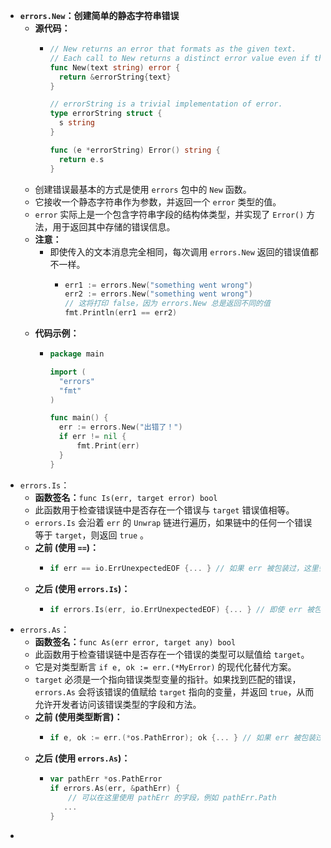 - **`errors.New`：创建简单的静态字符串错误**
	- **源代码：**
		- ```go
		  // New returns an error that formats as the given text.
		  // Each call to New returns a distinct error value even if the text is identical.
		  func New(text string) error {
		  	return &errorString{text}
		  }
		  
		  // errorString is a trivial implementation of error.
		  type errorString struct {
		  	s string
		  }
		  
		  func (e *errorString) Error() string {
		  	return e.s
		  }
		  ```
	- 创建错误最基本的方式是使用 `errors` 包中的 `New` 函数。
	- 它接收一个静态字符串作为参数，并返回一个 `error` 类型的值。
	- `error` 实际上是一个包含字符串字段的结构体类型，并实现了 `Error()` 方法，用于返回其中存储的错误信息。
	- **注意：**
		- 即使传入的文本消息完全相同，每次调用 `errors.New` 返回的错误值都不一样。
			- ```go
			  err1 := errors.New("something went wrong")
			  err2 := errors.New("something went wrong")
			  // 这将打印 false，因为 errors.New 总是返回不同的值
			  fmt.Println(err1 == err2)
			  ```
	- **代码示例：**
		- ```go
		  package main
		  
		  import (
		  	"errors"
		  	"fmt"
		  )
		  
		  func main() {
		  	err := errors.New("出错了！")
		  	if err != nil {
		  		fmt.Print(err)
		  	}
		  }
		  ```
- `errors.Is`：
	- **函数签名：**`func Is(err, target error) bool`
	- 此函数用于检查错误链中是否存在一个错误与 `target` 错误值相等。
	- `errors.Is` 会沿着 `err` 的 `Unwrap` 链进行遍历，如果链中的任何一个错误等于 `target`，则返回 `true` 。
	- **之前 (使用 `==`)：**
		- ```go
		  if err == io.ErrUnexpectedEOF {... } // 如果 err 被包装过，这里会失败
		  ```
	- **之后 (使用 `errors.Is`)：**
		- ```go
		  if errors.Is(err, io.ErrUnexpectedEOF) {... } // 即使 err 被包装，也能正确判断
		  ```
- `errors.As`：
	- **函数签名：**`func As(err error, target any) bool`
	- 此函数用于检查错误链中是否存在一个错误的类型可以赋值给 `target`。
	- 它是对类型断言 `if e, ok := err.(*MyError)` 的现代化替代方案。
	- `target` 必须是一个指向错误类型变量的指针。如果找到匹配的错误，`errors.As` 会将该错误的值赋给 `target` 指向的变量，并返回 `true`，从而允许开发者访问该错误类型的字段和方法。
	- **之前 (使用类型断言)：**
		- ```go
		  if e, ok := err.(*os.PathError); ok {... } // 如果 err 被包装过，这里会失败
		  ```
	- **之后 (使用 `errors.As`)：**
		- ```go
		  var pathErr *os.PathError
		  if errors.As(err, &pathErr) {
		      // 可以在这里使用 pathErr 的字段，例如 pathErr.Path
		     ...
		  }
		  ```
-